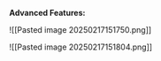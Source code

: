 **Advanced Features:**

![[Pasted image 20250217151750.png]]

![[Pasted image 20250217151804.png]]

